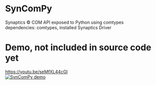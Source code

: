# SynComPy
Synaptics © COM API exposed to Python using comtypes <br/>
dependencies: comtypes, installed Synaptics Driver <br/>
# Demo, not included in source code yet <br/>
https://youtu.be/seMfXL44cGI <br/>
[![SynComPy demo](https://i.ibb.co/yQCWJ14/hqdefault-2.jpg)](https://youtu.be/seMfXL44cGI "SynComPy demo")

